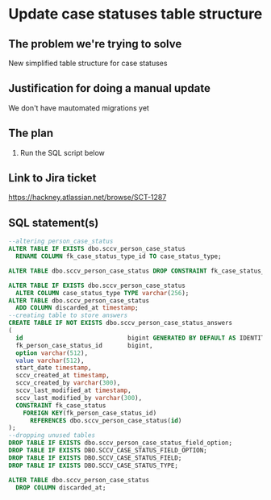 # Update case statuses table structure

## The problem we're trying to solve

New simplified table structure for case statuses

## Justification for doing a manual update

We don't have mautomated migrations yet

## The plan

1. Run the SQL script below

## Link to Jira ticket

https://hackney.atlassian.net/browse/SCT-1287

## SQL statement(s)

```sql
--altering person_case_status
ALTER TABLE IF EXISTS dbo.sccv_person_case_status
  RENAME COLUMN fk_case_status_type_id TO case_status_type;

ALTER TABLE dbo.sccv_person_case_status DROP CONSTRAINT fk_case_status_type;

ALTER TABLE IF EXISTS dbo.sccv_person_case_status
  ALTER COLUMN case_status_type TYPE varchar(256);
ALTER TABLE dbo.sccv_person_case_status
  ADD COLUMN discarded_at timestamp;
--creating table to store answers
CREATE TABLE IF NOT EXISTS dbo.sccv_person_case_status_answers
(
  id                             bigint GENERATED BY DEFAULT AS IDENTITY NOT NULL PRIMARY KEY,
  fk_person_case_status_id       bigint,
  option varchar(512),
  value varchar(512),
  start_date timestamp,
  sccv_created_at timestamp,
  sccv_created_by varchar(300),
  sccv_last_modified_at timestamp,
  sccv_last_modified_by varchar(300),
  CONSTRAINT fk_case_status
    FOREIGN KEY(fk_person_case_status_id)
      REFERENCES dbo.sccv_person_case_status(id)
);
--dropping unused tables
DROP TABLE IF EXISTS dbo.sccv_person_case_status_field_option;
DROP TABLE IF EXISTS DBO.SCCV_CASE_STATUS_FIELD_OPTION;
DROP TABLE IF EXISTS DBO.SCCV_CASE_STATUS_FIELD;
DROP TABLE IF EXISTS DBO.SCCV_CASE_STATUS_TYPE;

ALTER TABLE dbo.sccv_person_case_status
  DROP COLUMN discarded_at;
```
